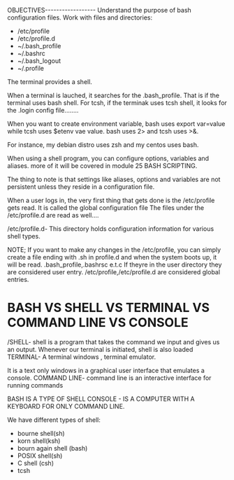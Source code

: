 OBJECTIVES------------------
Understand the purpose of bash configuration files.
Work with files and directories:
- /etc/profile
- /etc/profile.d
- ~/.bash_profile
- ~/.bashrc
- ~/.bash_logout
- ~/.profile

The terminal provides a shell.

When a terminal is lauched, it searches for the .bash_profile. That is if the terminal uses bash shell. For tcsh, if the terminak uses tcsh shell, it looks for the .login config file........

When you want to create environment variable, bash uses export var=value while tcsh uses $etenv vae value.
bash uses 2> and tcsh uses >&.

For instance, my debian distro uses zsh and my centos uses bash.

When using a shell program, you can configure options, variables and aliases. more of it will be covered in module 25 BASH SCRIPTING.

The thing to note is that settings like aliases, options and variables are not persistent unless they reside in a configuration file. 

When a user logs in, the very first thing that gets done is the /etc/profile gets read. It is called the global configuration file
The files under the /etc/profile.d are read as well....

/etc/profile.d- This directory holds configuration information for various shell types.

NOTE; If you want to make any changes in the /etc/profile, you can simply create a file ending with .sh in profile.d and when the system boots up, it will be read.
.bash_profile,.bashrsc e.t.c If theyre in the user directory they are considered user entry. /etc/profile,/etc/profile.d are considered global entries. 


# BASH  VS SHELL VS TERMINAL VS COMMAND LINE VS CONSOLE

/SHELL- shell is  a program that takes the command we input and gives us an output. Whenever our terminal is initiated, shell is also loaded
TERMINAL- A terminal windows , terminal emulator.

It is a text only windows in a graphical user interface that emulates a console.
COMMAND LINE- command line is an interactive interface for running commands

BASH IS  A TYPE OF SHELL
CONSOLE - IS A COMPUTER WITH A KEYBOARD FOR ONLY COMMAND LINE.

We have different types of shell:
- bourne shell(sh)
- korn shell(ksh)
- bourn again shell (bash)
- POSIX shell(sh)
- C shell (csh)
- tcsh
